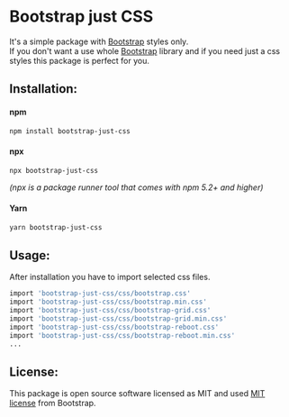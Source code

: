# Bootstrap just CSS

It's a simple package with [Bootstrap](https://getbootstrap.com/) styles only. <br>
If you don't want a use whole [Bootstrap](https://getbootstrap.com/) library and if you need just a css styles this package is perfect for you. 

## Installation:

#### npm

```bash
npm install bootstrap-just-css
```

#### npx

```bash
npx bootstrap-just-css
```
*(npx is a package runner tool that comes with npm 5.2+ and higher)*

#### Yarn

```bash
yarn bootstrap-just-css
```

## Usage:

After installation you have to import selected css files.

```bash
import 'bootstrap-just-css/css/bootstrap.css'
import 'bootstrap-just-css/css/bootstrap.min.css'
import 'bootstrap-just-css/css/bootstrap-grid.css'
import 'bootstrap-just-css/css/bootstrap-grid.min.css'
import 'bootstrap-just-css/css/bootstrap-reboot.css'
import 'bootstrap-just-css/css/bootstrap-reboot.min.css'
...
```
## License:

This package is open source software licensed as MIT and used [MIT license](https://github.com/twbs/bootstrap/blob/v4.4.1/LICENSE) from Bootstrap.
